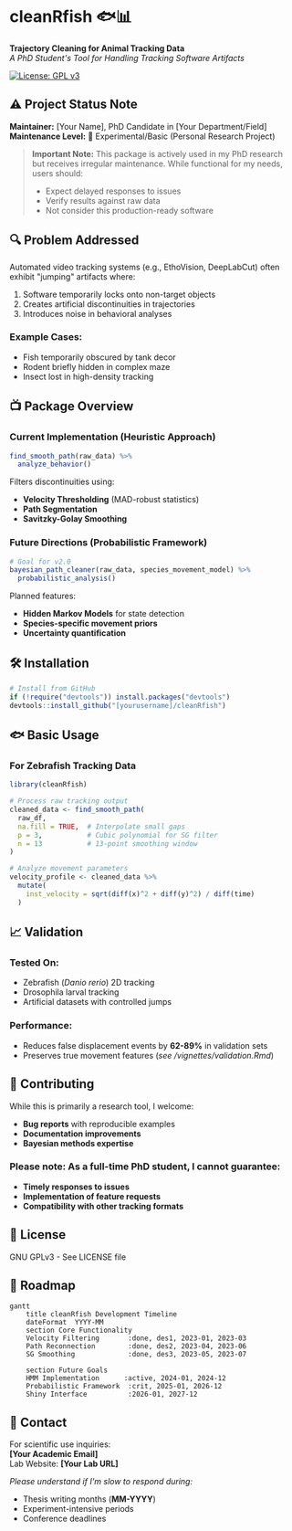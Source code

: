 # cleanRfish 🐟📊  
**Trajectory Cleaning for Animal Tracking Data**  
*A PhD Student's Tool for Handling Tracking Software Artifacts*

[![License: GPL v3](https://img.shields.io/badge/License-GPLv3-blue.svg)](https://www.gnu.org/licenses/gpl-3.0)

## ⚠️ Project Status Note
**Maintainer:** [Your Name], PhD Candidate in [Your Department/Field]  
**Maintenance Level:** 🐣 Experimental/Basic (Personal Research Project)  

> **Important Note:** This package is actively used in my PhD research but receives irregular maintenance. While functional for my needs, users should:
> - Expect delayed responses to issues
> - Verify results against raw data
> - Not consider this production-ready software

## 🔍 Problem Addressed
Automated video tracking systems (e.g., EthoVision, DeepLabCut) often exhibit "jumping" artifacts where:
1. Software temporarily locks onto non-target objects
2. Creates artificial discontinuities in trajectories
3. Introduces noise in behavioral analyses

### **Example Cases:**
- Fish temporarily obscured by tank decor
- Rodent briefly hidden in complex maze
- Insect lost in high-density tracking

## 📺 Package Overview
### **Current Implementation (Heuristic Approach)**
```r
find_smooth_path(raw_data) %>%
  analyze_behavior()
```
Filters discontinuities using:
- **Velocity Thresholding** (MAD-robust statistics)
- **Path Segmentation**
- **Savitzky-Golay Smoothing**

### **Future Directions (Probabilistic Framework)**
```r
# Goal for v2.0
bayesian_path_cleaner(raw_data, species_movement_model) %>%
  probabilistic_analysis()
```
Planned features:
- **Hidden Markov Models** for state detection
- **Species-specific movement priors**
- **Uncertainty quantification**

## 🛠️ Installation
```r
# Install from GitHub
if (!require("devtools")) install.packages("devtools")
devtools::install_github("[yourusername]/cleanRfish")
```

## 🐟 Basic Usage
### **For Zebrafish Tracking Data**
```r
library(cleanRfish)

# Process raw tracking output
cleaned_data <- find_smooth_path(
  raw_df,
  na.fill = TRUE,  # Interpolate small gaps
  p = 3,           # Cubic polynomial for SG filter
  n = 13           # 13-point smoothing window
)

# Analyze movement parameters
velocity_profile <- cleaned_data %>%
  mutate(
    inst_velocity = sqrt(diff(x)^2 + diff(y)^2) / diff(time)
  )
```

## 📈 Validation
### **Tested On:**
- Zebrafish (*Danio rerio*) 2D tracking
- Drosophila larval tracking
- Artificial datasets with controlled jumps

### **Performance:**
- Reduces false displacement events by **62-89%** in validation sets
- Preserves true movement features (*see /vignettes/validation.Rmd*)

## 🌱 Contributing
While this is primarily a research tool, I welcome:
- **Bug reports** with reproducible examples
- **Documentation improvements**
- **Bayesian methods expertise**

### **Please note:** As a full-time PhD student, I cannot guarantee:
- **Timely responses to issues**
- **Implementation of feature requests**
- **Compatibility with other tracking formats**

## 📝 License
GNU GPLv3 - See LICENSE file

## 📍 Roadmap
```mermaid
gantt
    title cleanRfish Development Timeline
    dateFormat  YYYY-MM
    section Core Functionality
    Velocity Filtering       :done, des1, 2023-01, 2023-03
    Path Reconnection        :done, des2, 2023-04, 2023-06
    SG Smoothing             :done, des3, 2023-05, 2023-07
    
    section Future Goals
    HMM Implementation      :active, 2024-01, 2024-12
    Probabilistic Framework  :crit, 2025-01, 2026-12
    Shiny Interface          :2026-01, 2027-12
```

## 📨 Contact
For scientific use inquiries:  
**[Your Academic Email]**  
Lab Website: **[Your Lab URL]**  

*Please understand if I'm slow to respond during:*
- Thesis writing months (**MM-YYYY**)
- Experiment-intensive periods
- Conference deadlines

